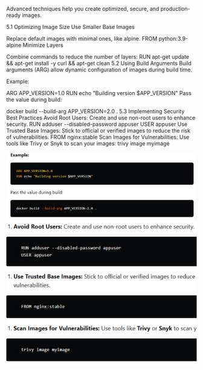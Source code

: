 Advanced techniques help you create optimized, secure, and production-ready images.

5.1 Optimizing Image Size
Use Smaller Base Images

Replace default images with minimal ones, like alpine.
 FROM python:3.9-alpine
Minimize Layers

Combine commands to reduce the number of layers:
 RUN apt-get update && apt-get install -y curl && apt-get clean
5.2 Using Build Arguments
Build arguments (ARG) allow dynamic configuration of images during build time.

Example:

ARG APP_VERSION=1.0
RUN echo "Building version $APP_VERSION"
Pass the value during build:

docker build --build-arg APP_VERSION=2.0 .
5.3 Implementing Security Best Practices
Avoid Root Users: Create and use non-root users to enhance security.
   RUN adduser --disabled-password appuser
   USER appuser
Use Trusted Base Images: Stick to official or verified images to reduce the risk of vulnerabilities.
   FROM nginx:stable
Scan Images for Vulnerabilities: Use tools like Trivy or Snyk to scan your images:
   trivy image myimage


![alt text](image-3.png)
![alt text](image-4.png)